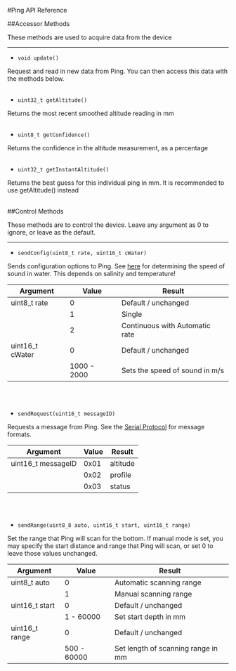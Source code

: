 #Ping API Reference

##Accessor Methods

These methods are used to acquire data from the device

-----

* `void update()`

Request and read in new data from Ping. You can then access this data with the methods below.
<br/>
<br/>

* `uint32_t getAltitude()`

Returns the most recent smoothed altitude reading in mm
<br/>
<br/>

* `uint8_t getConfidence()`

Returns the confidence in the altitude measurement, as a percentage
<br/>
<br/>

* `uint32_t getInstantAltitude()`

Returns the best guess for this individual ping in mm. It is recommended to use getAltitude() instead
<br/>
<br/>

##Control Methods

These methods are to control the device. Leave any argument as 0 to ignore, or leave as the default.

-----

* `sendConfig(uint8_t rate, uint16_t cWater)`

Sends configuration options to Ping. See [here](http://keisan.casio.com/exec/system/1258122391) for determining the speed of sound in water. This depends on salinity and temperature!

|    Argument     |    Value    |             Result             |
|-----------------|-------------|--------------------------------|
| uint8_t rate    | 0           | Default / unchanged            |
|                 | 1           | Single                         |
|                 | 2           | Continuous with Automatic rate |
| uint16_t cWater | 0           | Default / unchanged            |
|                 | 1000 - 2000 | Sets the speed of sound in m/s |

<br/>
<br/>

* `sendRequest(uint16_t messageID)`

Requests a message from Ping. See the [Serial Protocol](http://github.com/bluerobotics/ping-python/blob/master/docs/Format.md) for message formats.

|      Argument      | Value |  Result  |
|--------------------|-------|----------|
| uint16_t messageID | 0x01  | altitude |
|                    | 0x02  | profile  |
|                    | 0x03  | status   |


<br/>
<br/>


* `sendRange(uint8_8 auto, uint16_t start, uint16_t range)`

Set the range that Ping will scan for the bottom. If manual mode is set, you may specify the start distance and range that Ping will scan, or set 0 to leave those values unchanged.

|    Argument    |   Value     |               Result               |
|----------------|-------------|------------------------------------|
| uint8_t auto   | 0           | Automatic scanning range           |
|                | 1           | Manual scanning range              |
| uint16_t start | 0           | Default / unchanged                |
|                | 1 - 60000   | Set start depth in mm              |
| uint16_t range | 0           | Default / unchanged                |
|                | 500 - 60000 | Set length of scanning range in mm |

<br/>
<br/>

